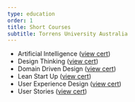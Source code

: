 ```yaml
---
type: education
order: 1
title: Short Courses
subtitle: Torrens University Australia
---
```


- Artificial Intelligence <span class="no-print">(<a href="certificates/certification-Artificial-Intelligence-matt-downs.pdf" target="_blank">view cert</a>)</span>
- Design Thinking <span class="no-print">(<a href="certificates/certification-Design-Thinking-matt-downs.pdf" target="_blank">view cert</a>)</span>
- Domain Driven Design <span class="no-print">(<a href="certificates/certification-Domain-Driven-Design-matt-downs.pdf" target="_blank">view cert</a>)</span>
- Lean Start Up <span class="no-print">(<a href="certificates/certification-Lean-Start-Up-matt-downs.pdf" target="_blank">view cert</a>)</span>
- User Experience Design <span class="no-print">(<a href="certificates/certification-User-Experience-Design-matt-downs.pdf" target="_blank">view cert</a>)</span>
- User Stories <span class="no-print">(<a href="certificates/certification-User-Stories-matt-downs.pdf" target="_blank">view cert</a>)</span>
